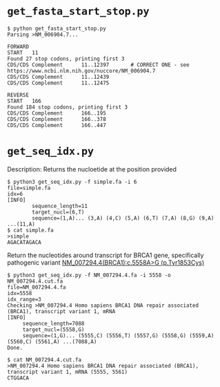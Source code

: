 
# `get_fasta_start_stop.py`

```
$ python get_fasta_start_stop.py
Parsing >NM_006904.7...

FORWARD
START   11
Found 27 stop codons, printing first 3
CDS/CDS Complement      11..12397       # CORRECT ONE - see https://www.ncbi.nlm.nih.gov/nuccore/NM_006904.7
CDS/CDS Complement      11..12439
CDS/CDS Complement      11..12475

REVERSE
START   166
Found 184 stop codons, printing first 3
CDS/CDS Complement      166..195
CDS/CDS Complement      166..378
CDS/CDS Complement      166..447
```

# `get_seq_idx.py`
Description: Returns the nucloetide at the position provided
```
$ python3 get_seq_idx.py -f simple.fa -i 6
file=simple.fa
idx=6
[INFO]
        sequence_length=11
        target_nucl=(6,T)
        sequence=(1,A)... (3,A) (4,C) (5,A) (6,T) (7,A) (8,G) (9,A) ...(11,A)
$ cat simple.fa 
>simple
AGACATAGACA
```

Return the nucleotides around transcript for BRCA1 gene, specifically pathogenic variant [NM_007294.4(BRCA1):c.5558A>G (p.Tyr1853Cys)](https://www.ncbi.nlm.nih.gov/clinvar/variation/55627/?new_evidence=true)
```
$ python3 get_seq_idx.py -f NM_007294.4.fa -i 5558 -o NM_007294.4.cut.fa
file=NM_007294.4.fa
idx=5558
idx_range=3
Checking >NM_007294.4 Homo sapiens BRCA1 DNA repair associated (BRCA1), transcript variant 1, mRNA
[INFO]
     sequence_length=7088
     target_nucl=(5558,G)
     sequence=(1,G)... (5555,C) (5556,T) (5557,G) (5558,G) (5559,A) (5560,C) (5561,A) ...(7088,A)
Done.

$ cat NM_007294.4.cut.fa
>NM_007294.4 Homo sapiens BRCA1 DNA repair associated (BRCA1), transcript variant 1, mRNA (5555, 5561)
CTGGACA
```
